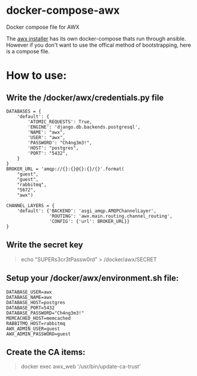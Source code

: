 # docker-compose-awx
Docker compose file for AWX

The [awx installer](https://github.com/ansible/awx/blob/devel/installer/roles/local_docker/templates/docker-compose.yml.j2) has its own docker-compose thats run through ansible. However if you don't want to use the offical method of bootstrapping, here is a compose file.

# How to use:

## Write the /docker/awx/credentials.py file
```
DATABASES = {
    'default': {
        'ATOMIC_REQUESTS': True,
        'ENGINE': 'django.db.backends.postgresql',
        'NAME': "awx",
        'USER': "awx",
        'PASSWORD': "Ch4ng3m3!",
        'HOST': "postgres",
        'PORT': "5432",
    }
}
BROKER_URL = 'amqp://{}:{}@{}:{}/{}'.format(
    "guest",
    "guest",
    "rabbitmq",
    "5672",
    "awx")

CHANNEL_LAYERS = {
    'default': {'BACKEND': 'asgi_amqp.AMQPChannelLayer',
                'ROUTING': 'awx.main.routing.channel_routing',
                'CONFIG': {'url': BROKER_URL}}
}
```

## Write the secret key
 > echo "SUPERs3cr3tPassw0rd" > /docker/awx/SECRET


## Setup your /docker/awx/environment.sh file:
```
DATABASE_USER=awx
DATABASE_NAME=awx
DATABASE_HOST=postgres
DATABASE_PORT=5432
DATABASE_PASSWORD="Ch4ng3m3!"
MEMCACHED_HOST=memcached
RABBITMQ_HOST=rabbitmq
AWX_ADMIN_USER=guest
AWX_ADMIN_PASSWORD=guest
```
## Create the CA items:
  > docker exec awx_web '/usr/bin/update-ca-trust'

